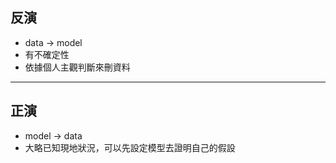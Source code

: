 ## 反演
- data  →  model
- 有不確定性
- 依據個人主觀判斷來刪資料
---
## 正演
- model  →  data
- 大略已知現地狀況，可以先設定模型去證明自己的假設

